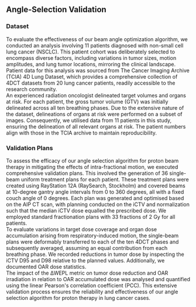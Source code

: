 ## Angle-Selection Validation

### Dataset 
To evaluate the effectiveness of our beam angle optimization algorithm, we conducted an analysis involving 11 patients diagnosed with non-small cell lung cancer (NSCLC). This patient cohort was deliberately selected to encompass diverse factors, including variations in tumor sizes, motion amplitudes, and lung tumor locations, mirroring the clinical landscape. Patient data for this analysis was sourced from The Cancer Imaging Archive (TCIA) 4D Lung Dataset, which provides a comprehensive collection of 4DCT datasets from 20 lung cancer patients, readily accessible to the research community.
<br> An experienced radiation oncologist delineated target volumes and organs at risk. For each patient, the gross tumor volume (GTV) was initially delineated across all ten breathing phases. Due to the extensive nature of the dataset, delineations of organs at risk were performed on a subset of images. Consequently, we utilised data from 11 patients in this study, ensuring the delineation of all relevant organs at risk. The patient numbers align with those in the TCIA archive to maintain reproducibility.

### Validation Plans
To assess the efficacy of our angle selection algorithm for proton beam therapy in mitigating the effects of intra-fractional motion, we executed comprehensive validation plans. This involved the generation of 36 single-beam uniform treatment plans for each patient. These treatment plans were created using RayStation 12A (RaySearch, Stockholm) and covered beams at 10-degree gantry angle intervals from 0 to 360 degrees, all with a fixed couch angle of 0 degrees. Each plan was generated and optimised based on the AIP CT scan, with planning conducted on the iCTV and normalization such that the median iCTV dose equalled the prescribed dose. We employed standard fractionation plans with 33 fractions of 2 Gy for all patients.
<br> To evaluate variations in target dose coverage and organ dose accumulation arising from respiratory-induced motion, the single-beam plans were deformably transferred to each of the ten 4DCT phases and subsequently averaged, assuming an equal contribution from each breathing phase. We recorded reductions in tumor dose by inspecting the iCTV D95 and D98 relative to the planned values. Additionally, we documented OAR dose statistics.
<br> The impact of the ΔWEPL metric on tumor dose reduction and OAR irradiation in relation to OAR accumulated dose was analysed and quantified using the linear Pearson's correlation coefficient (PCC). This extensive validation process ensures the reliability and effectiveness of our angle selection algorithm for proton therapy in lung cancer cases.
